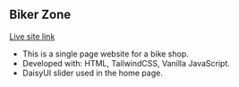## Biker Zone
[Live site link](https://justjubair.github.io/biker-zone-daiyUI)
- This is a single page website for a bike shop.
- Developed with: HTML, TailwindCSS, Vanilla JavaScript.
- DaisyUI slider used in the home page.
